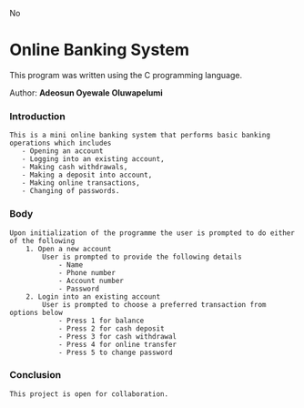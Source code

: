 No

#  Online Banking System

This program was written using the C programming language.

Author: <strong>Adeosun Oyewale Oluwapelumi</strong>

### Introduction

    This is a mini online banking system that performs basic banking operations which includes
       - Opening an account
       - Logging into an existing account,
       - Making cash withdrawals,
       - Making a deposit into account,
       - Making online transactions,
       - Changing of passwords.

### Body

    Upon initialization of the programme the user is prompted to do either of the following
        1. Open a new account
            User is prompted to provide the following details
                - Name
                - Phone number
                - Account number 
                - Password
        2. Login into an existing account
            User is prompted to choose a preferred transaction from options below
                - Press 1 for balance
                - Press 2 for cash deposit
                - Press 3 for cash withdrawal
                - Press 4 for online transfer
                - Press 5 to change password

### Conclusion

    This project is open for collaboration.

